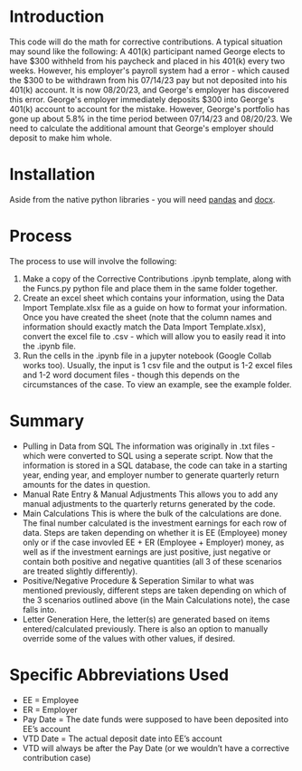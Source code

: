 # Introduction
This code will do the math for corrective contributions. A typical situation may sound like the following:
A 401(k) participant named George elects to have $300 withheld from his paycheck and placed in his 401(k) every two weeks. However, his employer's payroll system had a
error - which caused the $300 to be withdrawn from his 07/14/23 pay but not deposited into his 401(k) account. It is now 08/20/23, and George's employer has discovered this error. George's employer immediately deposits $300 into George's 401(k) account to account for the mistake. However, George's portfolio has gone up about 5.8% in the time period between 07/14/23 and 08/20/23. We need to calculate the additional amount that George's employer should deposit to make him whole.

# Installation
Aside from the native python libraries - you will need [pandas](https://pypi.org/project/pandas/) and [docx](https://pypi.org/project/python-docx/).

# Process
The process to use will involve the following:
1. Make a copy of the Corrective Contributions .ipynb template, along with the Funcs.py python file and place them in the same folder together. 
2. Create an excel sheet which contains your information, using the Data Import Template.xlsx file as a guide on how to format your information. Once you have created the sheet (note that the column names and information should exactly match the Data Import Template.xlsx), convert the excel file to .csv - which will allow you to easily read it into the .ipynb file.
3. Run the cells in the .ipynb file in a jupyter notebook (Google Collab works too). Usually, the input is 1 csv file and the output is 1-2 excel files and 1-2 word document files - though this depends on the circumstances of the case. To view an example, see the example folder.

# Summary
* Pulling in Data from SQL
The information was originally in .txt files - which were converted to SQL using a seperate script. Now that the information is stored in a SQL database, the code can take in a starting year, ending year, and employer number to generate quarterly return amounts for the dates in question. 
* Manual Rate Entry & Manual Adjustments
This allows you to add any manual adjustments to the quarterly returns generated by the code. 
* Main Calculations
This is where the bulk of the calculations are done. The final number calculated is the investment earnings for each row of data. Steps are taken depending on whether it is EE (Employee) money only or if the case invovled EE + ER (Employee + Employer) money, as well as if the investment earnings are just positive, just negative or contain both positive and negative quantities (all 3 of these scenarios are treated slightly differently). 
* Positive/Negative Procedure & Seperation
Similar to what was mentioned previously, different steps are taken depending on which of the 3 scenarios outlined above (in the Main Calculations note), the case falls into.
* Letter Generation
Here, the letter(s) are generated based on items entered/calculated previously. There is also an option to manually override some of the values with other values, if desired.

# Specific Abbreviations Used
* EE = Employee
* ER = Employer
* Pay Date = The date funds were supposed to have been deposited into EE’s account
* VTD Date = The actual deposit date into EE’s account
* VTD will always be after the Pay Date (or we wouldn’t have a corrective contribution case)
